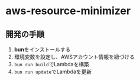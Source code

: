 # aws-resource-minimizer

## 開発の手順
1. **bun**をインストールする
1. 環境変数を設定し、AWSアカウント情報を紐づける  
1. `bun run build`でLambdaを構築
1. `bun run update`でLambdaを更新
